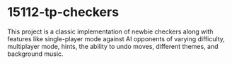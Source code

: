 # 15112-tp-checkers
This project is a classic implementation of newbie checkers along with features like single-player mode against AI opponents of varying difficulty, multiplayer mode, hints, the ability to undo moves, different themes, and background music.
